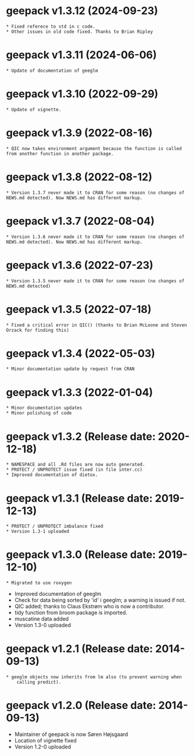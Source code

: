 # geepack v1.3.12 (2024-09-23)

	* Fixed referece to std in c code. 
	* Other issues in old code fixed. Thanks to Brian Ripley

# geepack v1.3.11 (2024-06-06)

	* Update of documentation of geeglm

# geepack v1.3.10 (2022-09-29)
	
	* Update of vignette.
	
# geepack v1.3.9 (2022-08-16)

	* QIC now takes environment argument because the function is called from another function in another package.
	
# geepack v1.3.8 (2022-08-12)

	* Version 1.3.7 never made it to CRAN for some reason (no changes of NEWS.md detected). Now NEWS.md has different markup.

# geepack v1.3.7 (2022-08-04)

	* Version 1.3.6 never made it to CRAN for some reason (no changes of NEWS.md detected). Now NEWS.md has different markup.
	
# geepack v1.3.6 (2022-07-23)

	* Version 1.3.5 never made it to CRAN for some reason (no changes of NEWS.md detected)

# geepack v1.3.5 (2022-07-18)

	* Fixed a critical error in QIC() (thanks to Brian McLoone and Steven Orzack for finding this)

# geepack v1.3.4 (2022-05-03)

    * Minor documentation update by request from CRAN

# geepack v1.3.3 (2022-01-04) 

	* Minor documentation updates
	* Minor polishing of code

# geepack v1.3.2 (Release date: 2020-12-18)

	* NAMESPACE and all .Rd files are now auto generated.
	* PROTECT / UNPROTECT issue fixed (in file inter.cc)
	* Improved documentation of dietox.


# geepack v1.3.1 (Release date: 2019-12-13)

	* PROTECT / UNPROTECT imbalance fixed
	* Version 1.3-1 uploaded

# geepack v1.3.0 (Release date: 2019-12-10)

	* Migrated to use roxygen
   * Improved documentation of geeglm
   * Check for data being sorted by 'id' i geeglm; a warning is issued if not.
   * QIC added; thanks to Claus Ekstrøm who is now a contributor.
   * tidy function from broom package is imported.
   * muscatine data added
   * Version 1.3-0 uploaded

# geepack v1.2.1 (Release date: 2014-09-13)

	* geeglm objects now inherits from lm also (to prevent warning when
		calling predict).

# geepack v1.2.0 (Release date: 2014-09-13)

  * Maintainer of geepack is now Søren Højsgaard
  * Location of vignette fixed
  * Version 1.2-0 uploaded

